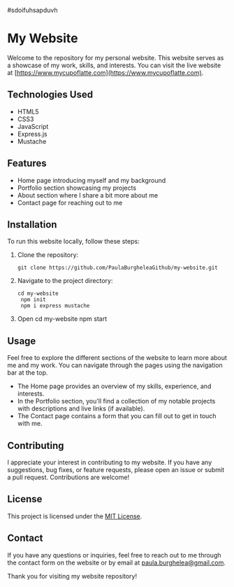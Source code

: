 #sdoifuhsapduvh
# My Website

Welcome to the repository for my personal website. This website serves as a showcase of my work, skills, and interests. You can visit the live website at [https://www.mycupoflatte.com](https://www.mycupoflatte.com).

## Technologies Used

- HTML5
- CSS3
- JavaScript
- Express.js
- Mustache

## Features

- Home page introducing myself and my background
- Portfolio section showcasing my projects
- About section where I share a bit more about me
- Contact page for reaching out to me

## Installation

To run this website locally, follow these steps:

1. Clone the repository: 
   ```
   git clone https://github.com/PaulaBurgheleaGithub/my-website.git
   ```

2. Navigate to the project directory:
   ```
   cd my-website
	npm init
	npm i express mustache
   ```

3. Open 
   cd my-website 
	npm start


## Usage

Feel free to explore the different sections of the website to learn more about me and my work. You can navigate through the pages using the navigation bar at the top.

- The Home page provides an overview of my skills, experience, and interests.
- In the Portfolio section, you'll find a collection of my notable projects with descriptions and live links (if available).
- The Contact page contains a form that you can fill out to get in touch with me.

## Contributing

I appreciate your interest in contributing to my website. If you have any suggestions, bug fixes, or feature requests, please open an issue or submit a pull request. Contributions are welcome!

## License

This project is licensed under the [MIT License](LICENSE).

## Contact

If you have any questions or inquiries, feel free to reach out to me through the contact form on the website or by email at [paula.burghelea@gmail.com](paula.burghelea@gmail.com).

Thank you for visiting my website repository!
